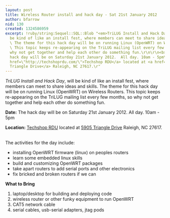```yaml
---
layout: post
title: Wireless Router install and hack day - Sat 21st January 2012
author: bfarrow
nid: 130
created: 1324586959
excerpt: !ruby/string:Sequel::SQL::Blob "<em>TriLUG Install and Hack Day</em>, will
  be kind of like an install fest, where members can meet to share ideas and skills.
  \ The theme for this hack day will be on running Linux (OpenWRT) on Wireless Routers.
  \ This topic keeps re-appearing on the TriLUG mailing list every few months, so
  why not get together and help each other do something fun.\r\n\r\n<b>Date:</b>\r\nThe
  hack day will be on Saturday 21st January 2012.  All day. 10am - 5pm\r\n\r\n<b>Location:</b>\r\n<a
  href=\"http://techshoprdu.com/\">Techshop RDU</a> located at <a href=\"http://g.co/maps/7j89x\">5905
  Triangle Drive</a> Raleigh, NC 27617.\r"
---
```

<em>TriLUG Install and Hack Day</em>, will be kind of like an install fest, where members can meet to share ideas and skills.  The theme for this hack day will be on running Linux (OpenWRT) on Wireless Routers.  This topic keeps re-appearing on the TriLUG mailing list every few months, so why not get together and help each other do something fun.

<b>Date:</b>
The hack day will be on Saturday 21st January 2012.  All day. 10am - 5pm

<b>Location:</b>
<a href="http://techshoprdu.com/">Techshop RDU</a> located at <a href="http://g.co/maps/7j89x">5905 Triangle Drive</a> Raleigh, NC 27617.

<br>
The activities for the day include:
<ul>
  <li>installing OpenWRT firmware (linux) on peoples routers
  <li>learn some embedded linux skills
  <li>build and customizing OpenWRT packages
  <li>take apart routers to add serial ports and other electronics
  <li>fix bricked and broken routers if we can
</ul>

<b>What to Bring</b>
<ol>
  <li>laptop/desktop for building and deploying code
  <li>wireless router or other funky equipment to run OpenWRT
  <li>CAT5 network cable
  <li>serial cables, usb-serial adapters, jtag pods
</ol>
